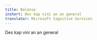 ```yaml
---
title: Balanse
inshort: Des kap vini an an general
translator: Microsoft Cognitive Services
---
```


Des kap vini an an general


